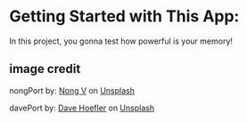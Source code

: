# Getting Started with This App:

In this project, you gonna test how powerful is your memory!

## image credit
nongPort by: <a href="https://unsplash.com/@californong?utm_source=unsplash&utm_medium=referral&utm_content=creditCopyText">Nong V</a> on <a href="https://unsplash.com/s/photos/rose?utm_source=unsplash&utm_medium=referral&utm_content=creditCopyText">Unsplash</a>

davePort by: <a href="https://unsplash.com/@davehoefler?utm_source=unsplash&utm_medium=referral&utm_content=creditCopyText">Dave Hoefler</a> on <a href="https://unsplash.com/s/photos/nature?utm_source=unsplash&utm_medium=referral&utm_content=creditCopyText">Unsplash</a>